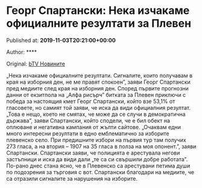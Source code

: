 
# Георг Спартански: Нека изчакаме официалните резултати за Плевен

Published at: **2019-11-03T20:21:00+00:00**

Author: ****

Original: [bTV Новините](https://btvnovinite.bg/mestnite2019/oponenti/georg-spartanski-neka-izchakame-oficialnite-rezultati-sa-pleven.html)

„Нека изчакаме официалните резултати. Сигналите, които получавам в края на изборния ден, не ме правят спокоен”, заяви Георг Спартански пред медиите след края на изборния ден.
Според първите прогнозни данни от екзитпола на „Алфа рисърч” битката за Плевен приключи с победа за настоящия кмет Георг Спартански, който взе 53,1% от гласовете, но самият той заяви, че иска да види официалния резултат.
„Това е нещо, което не смятах, че може да се случи в демократична държава”, заяви Спартански, който сподели, че е бил обект на оплюване и негативна кампания от жълти сайтове.
„Очаквам едни много интересни резултати в едно емблематично за изборите плевенско село. При предишните избори на първия тур там получих 273 гласа, а на втория – 1907 на 35 гласа в полза на моя опонент.”, заяви Спартански.
Спартански заяви, че полицията е арестувала негови застъпници и иска да види дали „те са си свършили добре работата”.
По-рано днес стана ясно, че в Плевенско са арестувани петима души по подозрения за търговия с вот.
Спартански благодари на медиите, че са отразили сигналите за нарушения на изборите.
